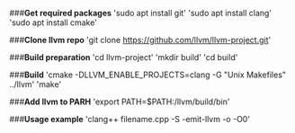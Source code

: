 ###**Get required packages**
'sudo apt install git'
'sudo apt install clang'
'sudo apt install cmake'

###**Clone llvm repo**
'git clone https://github.com/llvm/llvm-project.git'

###**Build preparation**
'cd llvm-project'
'mkdir build'
'cd build'

###**Build**
'cmake -DLLVM_ENABLE_PROJECTS=clang -G "Unix Makefiles" ../llvm'
'make'

###**Add llvm to PARH**
'export PATH=$PATH:<your path to llvm-project>/llvm/build/bin'

###**Usage example**
'clang++ filename.cpp -S -emit-llvm -o -O0'
